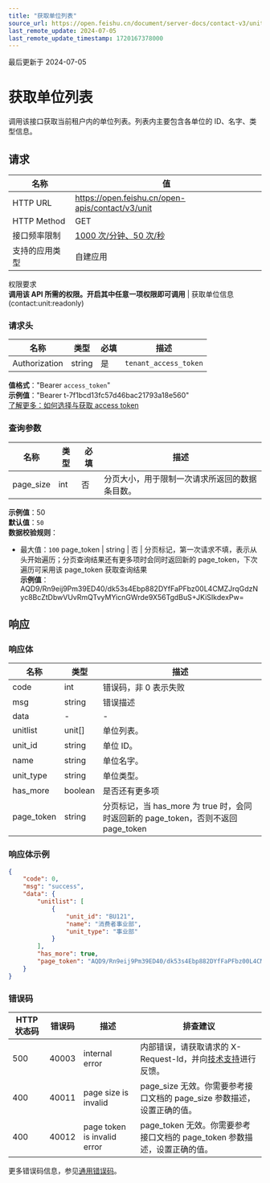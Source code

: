 ```yaml
---
title: "获取单位列表"
source_url: https://open.feishu.cn/document/server-docs/contact-v3/unit/list
last_remote_update: 2024-07-05
last_remote_update_timestamp: 1720167378000
---
```

最后更新于 2024-07-05

# 获取单位列表

调用该接口获取当前租户内的单位列表。列表内主要包含各单位的 ID、名字、类型信息。

## 请求
名称 | 值
---|---
HTTP URL | https://open.feishu.cn/open-apis/contact/v3/unit
HTTP Method | GET
接口频率限制 | [1000 次/分钟、50 次/秒](https://open.feishu.cn/document/ukTMukTMukTM/uUzN04SN3QjL1cDN)
支持的应用类型 | 自建应用
权限要求  
            **调用该 API 所需的权限。开启其中任意一项权限即可调用** | 获取单位信息(contact:unit:readonly)

### 请求头

名称 | 类型 | 必填 | 描述
--- | --- | --- | ---
Authorization | string | 是 | `tenant_access_token`  
**值格式**："Bearer `access_token`"  
**示例值**："Bearer t-7f1bcd13fc57d46bac21793a18e560"  
[了解更多：如何选择与获取 access token](https://open.feishu.cn/document/uAjLw4CM/ugTN1YjL4UTN24CO1UjN/trouble-shooting/how-to-choose-which-type-of-token-to-use)

### 查询参数

名称 | 类型 | 必填 | 描述
--- | --- | --- | ---
page_size | int | 否 | 分页大小，用于限制一次请求所返回的数据条目数。  
**示例值**：50  
**默认值**：`50`  
**数据校验规则**：  
- 最大值：`100`
page_token | string | 否 | 分页标记，第一次请求不填，表示从头开始遍历；分页查询结果还有更多项时会同时返回新的 page_token，下次遍历可采用该 page_token 获取查询结果  
**示例值**：AQD9/Rn9eij9Pm39ED40/dk53s4Ebp882DYfFaPFbz00L4CMZJrqGdzNyc8BcZtDbwVUvRmQTvyMYicnGWrde9X56TgdBuS+JKiSIkdexPw=

## 响应

### 响应体

名称 | 类型 | 描述
--- | --- | ---
code | int | 错误码，非 0 表示失败
msg | string | 错误描述
data | \- | \-
unitlist | unit\[\] | 单位列表。
unit_id | string | 单位 ID。
name | string | 单位名字。
unit_type | string | 单位类型。
has_more | boolean | 是否还有更多项
page_token | string | 分页标记，当 has_more 为 true 时，会同时返回新的 page_token，否则不返回 page_token

### 响应体示例
```json
{
    "code": 0,
    "msg": "success",
    "data": {
        "unitlist": [
            {
                "unit_id": "BU121",
                "name": "消费者事业部",
                "unit_type": "事业部"
            }
        ],
        "has_more": true,
        "page_token": "AQD9/Rn9eij9Pm39ED40/dk53s4Ebp882DYfFaPFbz00L4CMZJrqGdzNyc8BcZtDbwVUvRmQTvyMYicnGWrde9X56TgdBudfdagatagdd="
    }
}
```

### 错误码

HTTP状态码 | 错误码 | 描述 | 排查建议
--- | --- | --- | ---
500 | 40003 | internal error | 内部错误，请获取请求的 X-Request-Id，并向[技术支持](https://applink.feishu.cn/TLJpeNdW)进行反馈。
400 | 40011 | page size is invalid | page_size 无效。你需要参考接口文档的 page_size 参数描述，设置正确的值。
400 | 40012 | page token is invalid error | page_token 无效。你需要参考接口文档的 page_token 参数描述，设置正确的值。

更多错误码信息，参见[通用错误码](https://open.feishu.cn/document/ukTMukTMukTM/ugjM14COyUjL4ITN)。
